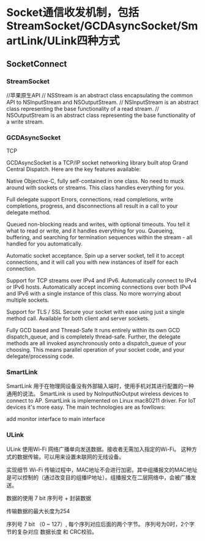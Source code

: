 # Socket通信收发机制，包括StreamSocket/GCDAsyncSocket/SmartLink/ULink四种方式

## SocketConnect
### StreamSocket
//苹果原生API
// NSStream is an abstract class encapsulating the common API to NSInputStream and NSOutputStream.
// NSInputStream is an abstract class representing the base functionality of a read stream.
// NSOutputStream is an abstract class representing the base functionality of a write stream.

### GCDAsyncSocket
TCP

GCDAsyncSocket is a TCP/IP socket networking library built atop Grand Central Dispatch. Here are the key features available:

Native Objective-C, fully self-contained in one class.
No need to muck around with sockets or streams. This class handles everything for you.

Full delegate support
Errors, connections, read completions, write completions, progress, and disconnections all result in a call to your delegate method.

Queued non-blocking reads and writes, with optional timeouts.
You tell it what to read or write, and it handles everything for you. Queueing, buffering, and searching for termination sequences within the stream - all handled for you automatically.

Automatic socket acceptance.
Spin up a server socket, tell it to accept connections, and it will call you with new instances of itself for each connection.

Support for TCP streams over IPv4 and IPv6.
Automatically connect to IPv4 or IPv6 hosts. Automatically accept incoming connections over both IPv4 and IPv6 with a single instance of this class. No more worrying about multiple sockets.

Support for TLS / SSL
Secure your socket with ease using just a single method call. Available for both client and server sockets.

Fully GCD based and Thread-Safe
It runs entirely within its own GCD dispatch_queue, and is completely thread-safe. Further, the delegate methods are all invoked asynchronously onto a dispatch_queue of your choosing. This means parallel operation of your socket code, and your delegate/processing code.

### SmartLink
SmartLink 用于在物理网设备没有外部输入端时，使用手机对其进行配置的一种通用的说法。
SmartLink is used by NoInputNoOutput wireless devices to connect to AP. SmartLink is implemented on Linux mac80211 driver. For IoT devices it's more easy. The main technologies are as fowllows:

add monitor interface to main interface

### ULink
ULink 使用Wi-Fi 网络广播单向发送数据。接收者无需加入指定的Wi-Fi。
这种方式的数据传输，可以用来设置未联网的无线设备。

实现细节
Wi-Fi 传输过程中，MAC地址不会进行加密。其中组播报文的MAC地址是可以控制的（通过改变目的组播IP地址）。组播报文在二层网络中，会被广播发送。

数据的使用
7 bit 序列号 + 封装数据

传输数据的最大长度为254

序列号 7 bit （0 ~ 127）, 每个序列对应后面的两个字节。
序列号为0时，2个字节的复杂对应 数据长度 和 CRC校验。
